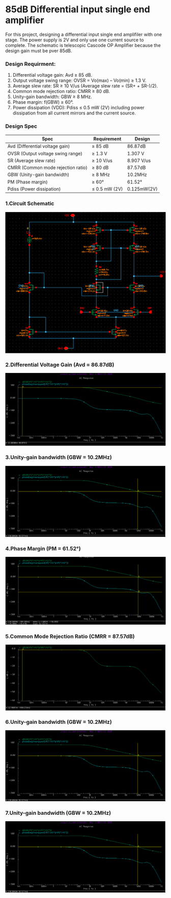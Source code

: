 # 85dB Differential input single end amplifier

For this project, designing a differential input single end amplifiler with one stage. The power supply is 2V and only use one current source to complete. The schematic is telescopic Cascode OP Amplifier because the design gain must be pver 85dB. 

### Design Requirment:

1. Differential voltage gain: Avd ≥ 85 dB.
2. Output voltage swing range: OVSR = Vo(max) – Vo(min) ≥ 1.3 V.
3. Average slew rate: SR ≥ 10 V/us (Average slew rate = (SR+ + SR-)/2).
4. Common mode rejection ratio: CMRR ≥ 80 dB.
5. Unity-gain bandwidth: GBW ≥ 8 MHz.
6. Phase margin: f(GBW) ≥ 60°.
7. Power dissipation (VDD): Pdiss ≤ 0.5 mW (2V) including power dissipation from all current mirrors and the current source.

### Design Spec
|     Spec      | Requirement   | Design               |
| ------------- | ------------- | ------------------   | 
|Avd (Differential voltage gain) | ≥ 85 dB  | 86.87dB  |
|OVSR (Output voltage swing range)| ≥ 1.3 V  | 1.307 V |
|SR (Average slew rate)| ≥ 10 V/us  | 8.907 V/us       |
|CMRR (Common mode rejection ratio)| ≥ 80 dB  | 87.57dB|
|GBW (Unity-gain bandwidth)| ≥ 8 MHz  | 10.2MHz        |
|PM (Phase margin)| ≥ 60°  | 61.52°                    |
|Pdiss (Power dissipation)| ≤ 0.5 mW (2V) | 0.125mW(2V)|


### 1.Circuit Schematic
![schematic](https://github.com/yichienchiang/85dB-Differential-input-single-ended-amplifier/blob/8223ba9958d5600629535535f920c25d80b86b20/region.PNG)

### 2.Differential Voltage Gain (Avd = 86.87dB)
![Avd](https://github.com/yichienchiang/85dB-Differential-input-single-ended-amplifier/blob/8223ba9958d5600629535535f920c25d80b86b20/Avd.PNG)

### 3.Unity-gain bandwidth (GBW = 10.2MHz)
![GBW](https://github.com/yichienchiang/85dB-Differential-input-single-ended-amplifier/blob/8223ba9958d5600629535535f920c25d80b86b20/GBW.PNG)

### 4.Phase Margin (PM = 61.52°)
![PM](https://github.com/yichienchiang/85dB-Differential-input-single-ended-amplifier/blob/8223ba9958d5600629535535f920c25d80b86b20/pm.PNG)

### 5.Common Mode Rejection Ratio (CMRR = 87.57dB)
![CMRR](https://github.com/yichienchiang/85dB-Differential-input-single-ended-amplifier/blob/8223ba9958d5600629535535f920c25d80b86b20/CMRR.PNG)

### 6.Unity-gain bandwidth (GBW = 10.2MHz)
![GBW](https://github.com/yichienchiang/85dB-Differential-input-single-ended-amplifier/blob/8223ba9958d5600629535535f920c25d80b86b20/GBW.PNG)

### 7.Unity-gain bandwidth (GBW = 10.2MHz)
![GBW](https://github.com/yichienchiang/85dB-Differential-input-single-ended-amplifier/blob/8223ba9958d5600629535535f920c25d80b86b20/GBW.PNG)








